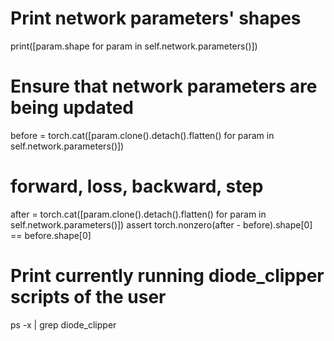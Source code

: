 # Print network parameters' shapes
print([param.shape for param in self.network.parameters()])

# Ensure that network parameters are being updated
before = torch.cat([param.clone().detach().flatten() for param in self.network.parameters()])
# forward, loss, backward, step
after = torch.cat([param.clone().detach().flatten() for param in self.network.parameters()])
assert torch.nonzero(after - before).shape[0] == before.shape[0]

# Print currently running diode_clipper scripts of the user
ps -x | grep diode_clipper
